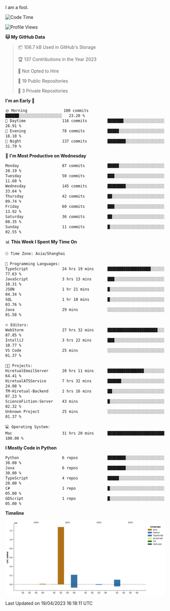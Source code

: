 I am a fool.

<!--START_SECTION:waka-->
![Code Time](http://img.shields.io/badge/Code%20Time-321%20hrs%2022%20mins-blue)

![Profile Views](http://img.shields.io/badge/Profile%20Views-6-blue)

**🐱 My GitHub Data** 

> 📦 106.7 kB Used in GitHub's Storage 
 > 
> 🏆 137 Contributions in the Year 2023
 > 
> 🚫 Not Opted to Hire
 > 
> 📜 19 Public Repositories 
 > 
> 🔑 3 Private Repositories 
 > 
**I'm an Early 🐤** 

```text
🌞 Morning                100 commits         ██████░░░░░░░░░░░░░░░░░░░   23.20 % 
🌆 Daytime                116 commits         ███████░░░░░░░░░░░░░░░░░░   26.91 % 
🌃 Evening                78 commits          █████░░░░░░░░░░░░░░░░░░░░   18.10 % 
🌙 Night                  137 commits         ████████░░░░░░░░░░░░░░░░░   31.79 % 
```
📅 **I'm Most Productive on Wednesday** 

```text
Monday                   87 commits          █████░░░░░░░░░░░░░░░░░░░░   20.19 % 
Tuesday                  50 commits          ███░░░░░░░░░░░░░░░░░░░░░░   11.60 % 
Wednesday                145 commits         ████████░░░░░░░░░░░░░░░░░   33.64 % 
Thursday                 42 commits          ██░░░░░░░░░░░░░░░░░░░░░░░   09.74 % 
Friday                   60 commits          ███░░░░░░░░░░░░░░░░░░░░░░   13.92 % 
Saturday                 36 commits          ██░░░░░░░░░░░░░░░░░░░░░░░   08.35 % 
Sunday                   11 commits          █░░░░░░░░░░░░░░░░░░░░░░░░   02.55 % 
```


📊 **This Week I Spent My Time On** 

```text
🕑︎ Time Zone: Asia/Shanghai

💬 Programming Languages: 
TypeScript               24 hrs 19 mins      ███████████████████░░░░░░   77.63 % 
JavaScript               3 hrs 13 mins       ███░░░░░░░░░░░░░░░░░░░░░░   10.31 % 
JSON                     1 hr 21 mins        █░░░░░░░░░░░░░░░░░░░░░░░░   04.34 % 
SQL                      1 hr 10 mins        █░░░░░░░░░░░░░░░░░░░░░░░░   03.76 % 
Java                     29 mins             ░░░░░░░░░░░░░░░░░░░░░░░░░   01.58 % 

🔥 Editors: 
WebStorm                 27 hrs 32 mins      ██████████████████████░░░   87.85 % 
IntelliJ                 3 hrs 22 mins       ███░░░░░░░░░░░░░░░░░░░░░░   10.77 % 
VS Code                  25 mins             ░░░░░░░░░░░░░░░░░░░░░░░░░   01.37 % 

🐱‍💻 Projects: 
HiretualEmailServer      20 hrs 11 mins      ████████████████░░░░░░░░░   64.41 % 
HiretualATSService       7 hrs 32 mins       ██████░░░░░░░░░░░░░░░░░░░   24.08 % 
TM-Hiretual-Backend      2 hrs 16 mins       ██░░░░░░░░░░░░░░░░░░░░░░░   07.23 % 
ScienceFiction-Server    43 mins             █░░░░░░░░░░░░░░░░░░░░░░░░   02.32 % 
Unknown Project          25 mins             ░░░░░░░░░░░░░░░░░░░░░░░░░   01.37 % 

💻 Operating System: 
Mac                      31 hrs 20 mins      █████████████████████████   100.00 % 
```

**I Mostly Code in Python** 

```text
Python                   6 repos             ████████░░░░░░░░░░░░░░░░░   30.00 % 
Java                     6 repos             ████████░░░░░░░░░░░░░░░░░   30.00 % 
TypeScript               4 repos             █████░░░░░░░░░░░░░░░░░░░░   20.00 % 
C#                       1 repo              █░░░░░░░░░░░░░░░░░░░░░░░░   05.00 % 
GDScript                 1 repo              █░░░░░░░░░░░░░░░░░░░░░░░░   05.00 % 
```



**Timeline**

![Lines of Code chart](https://raw.githubusercontent.com/VeejaLiu/VeejaLiu/master/assets/bar_graph.png)


 Last Updated on 19/04/2023 16:18:11 UTC
<!--END_SECTION:waka-->
